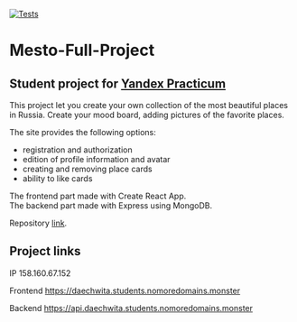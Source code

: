 [![Tests](https://github.com/yandex-praktikum/react-mesto-api-full-gha/actions/workflows/tests.yml/badge.svg)](https://github.com/yandex-praktikum/react-mesto-api-full-gha/actions/workflows/tests.yml)

# **Mesto-Full-Project**
## Student project for [Yandex Practicum](https://practicum.yandex.ru/)

This project let you create your own collection of the most beautiful places in Russia. Create your mood board, adding pictures of the favorite places.

The site provides the following options:  
- registration and authorization  
- edition of profile information and avatar  
- creating and removing place cards  
- ability to like cards

The frontend part made with Create React App.  
The backend part made with Express using MongoDB.

Repository [link](https://github.com/Polina-KHV/react-mesto-api-full-gha).

## Project links

IP 158.160.67.152  

Frontend https://daechwita.students.nomoredomains.monster

Backend https://api.daechwita.students.nomoredomains.monster